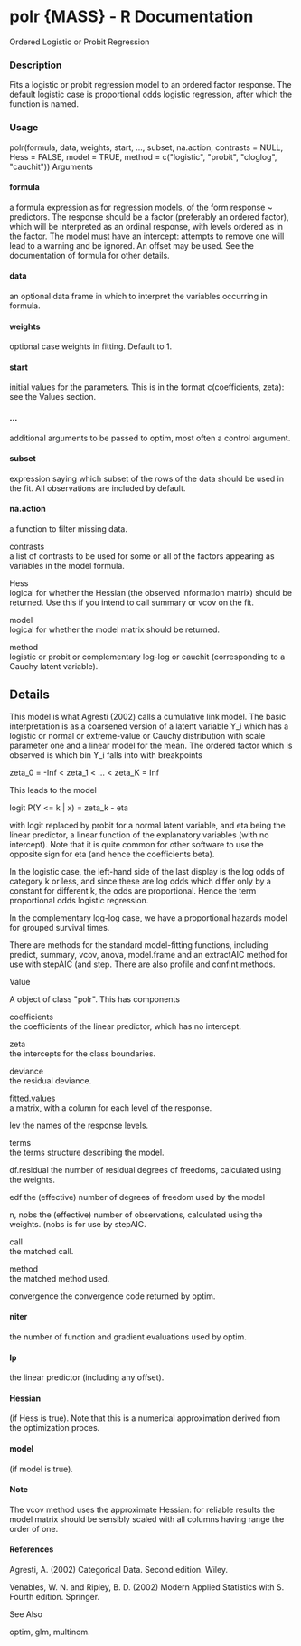 polr {MASS} - R Documentation
==========================================
Ordered Logistic or Probit Regression

### Description

Fits a logistic or probit regression model to an ordered factor response. The default logistic case is proportional odds logistic regression, after which the function is named.

### Usage

polr(formula, data, weights, start, ..., subset, na.action,
     contrasts = NULL, Hess = FALSE, model = TRUE,
     method = c("logistic", "probit", "cloglog", "cauchit"))
Arguments

#### formula	
a formula expression as for regression models, of the form response ~ predictors. The response should be a factor (preferably an ordered factor), which will be interpreted as an ordinal response, with levels ordered as in the factor. The model must have an intercept: attempts to remove one will lead to a warning and be ignored. An offset may be used. See the documentation of formula for other details.

#### data	
an optional data frame in which to interpret the variables occurring in formula.

#### weights	
optional case weights in fitting. Default to 1.

#### start	
initial values for the parameters. This is in the format c(coefficients, zeta): see the Values section.

#### ...	
additional arguments to be passed to optim, most often a control argument.

#### subset	
expression saying which subset of the rows of the data should be used in the fit. All observations are included by default.

#### na.action	
a function to filter missing data.

contrasts	
a list of contrasts to be used for some or all of the factors appearing as variables in the model formula.

Hess	
logical for whether the Hessian (the observed information matrix) should be returned. Use this if you intend to call summary or vcov on the fit.

model	
logical for whether the model matrix should be returned.

method	
logistic or probit or complementary log-log or cauchit (corresponding to a Cauchy latent variable).

## Details

This model is what Agresti (2002) calls a cumulative link model. The basic interpretation is as a coarsened version of a latent variable Y_i which has a logistic or normal or extreme-value or Cauchy distribution with scale parameter one and a linear model for the mean. The ordered factor which is observed is which bin Y_i falls into with breakpoints

zeta_0 = -Inf < zeta_1 < … < zeta_K = Inf

This leads to the model

logit P(Y <= k | x) = zeta_k - eta

with logit replaced by probit for a normal latent variable, and eta being the linear predictor, a linear function of the explanatory variables (with no intercept). Note that it is quite common for other software to use the opposite sign for eta (and hence the coefficients beta).

In the logistic case, the left-hand side of the last display is the log odds of category k or less, and since these are log odds which differ only by a constant for different k, the odds are proportional. Hence the term proportional odds logistic regression.

In the complementary log-log case, we have a proportional hazards model for grouped survival times.

There are methods for the standard model-fitting functions, including predict, summary, vcov, anova, model.frame and an extractAIC method for use with stepAIC (and step. There are also profile and confint methods.

Value

A object of class "polr". This has components

coefficients	
the coefficients of the linear predictor, which has no intercept.

zeta	
the intercepts for the class boundaries.

deviance	
the residual deviance.

fitted.values	
a matrix, with a column for each level of the response.

lev	
the names of the response levels.

terms	
the terms structure describing the model.

df.residual	
the number of residual degrees of freedoms, calculated using the weights.

edf	
the (effective) number of degrees of freedom used by the model

n, nobs	
the (effective) number of observations, calculated using the weights. (nobs is for use by stepAIC.

call	
the matched call.

method	
the matched method used.

convergence	
the convergence code returned by optim.

#### niter	
the number of function and gradient evaluations used by optim.

#### lp	
the linear predictor (including any offset).

#### Hessian	
(if Hess is true). Note that this is a numerical approximation derived from the optimization proces.

#### model	
(if model is true).

#### Note

The vcov method uses the approximate Hessian: for reliable results the model matrix should be sensibly scaled with all columns having range the order of one.

#### References

Agresti, A. (2002) Categorical Data. Second edition. Wiley.

Venables, W. N. and Ripley, B. D. (2002) Modern Applied Statistics with S. Fourth edition. Springer.

See Also

optim, glm, multinom.
